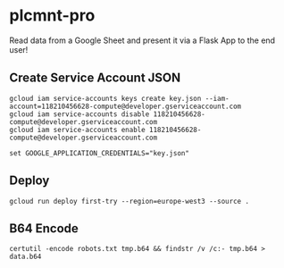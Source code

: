 # plcmnt-pro
Read data from a Google Sheet and present it via a Flask App to the end user!

## Create Service Account JSON
```
gcloud iam service-accounts keys create key.json --iam-account=118210456628-compute@developer.gserviceaccount.com
gcloud iam service-accounts disable 118210456628-compute@developer.gserviceaccount.com
gcloud iam service-accounts enable 118210456628-compute@developer.gserviceaccount.com
```
```
set GOOGLE_APPLICATION_CREDENTIALS="key.json"
```

## Deploy
```
gcloud run deploy first-try --region=europe-west3 --source .
```

## B64 Encode
```
certutil -encode robots.txt tmp.b64 && findstr /v /c:- tmp.b64 > data.b64
```